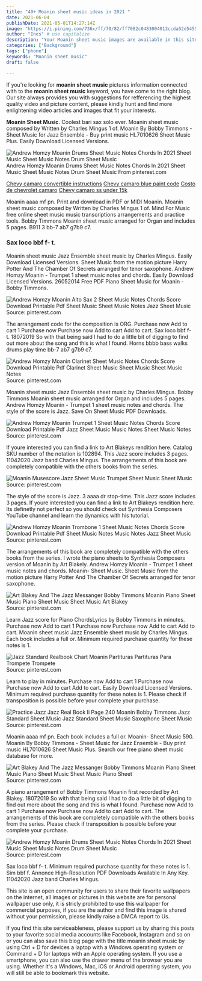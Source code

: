 ```yaml
---
title: "40+ Moanin sheet music ideas in 2021 "
date: 2021-06-04
publishDate: 2021-05-01T14:27:14Z
image: "https://i.pinimg.com/736x/ff/70/82/ff7082c0483004013ccda52d5455be25.jpg"
author: "Ines" # use capitalize
description: "Your Moanin sheet music images are available in this site. Moanin sheet music are a topic that is being searched for and liked by netizens now. You can Get the Moanin sheet music files here. Download all royalty-free images."
categories: ["Background"]
tags: ["phone"]
keywords: "Moanin sheet music"
draft: false

---
```


If you're looking for **moanin sheet music** pictures information connected with to the **moanin sheet music** keyword, you have come to the right  blog.  Our site always  provides you with  suggestions  for refferencing  the highest  quality video and picture  content, please kindly hunt and find more enlightening video articles and images  that fit your interests.

**Moanin Sheet Music**. Coolest bari sax solo ever. Moanin sheet music composed by Written by Charles Mingus 1 of. Moanin By Bobby Timmons - Sheet Music for Jazz Ensemble - Buy print music HL7010626 Sheet Music Plus. Easily Download Licensed Versions.

![Andrew Homzy Moanin Drums Sheet Music Notes Chords In 2021 Sheet Music Sheet Music Notes Drum Sheet Music](https://i.pinimg.com/736x/ff/70/82/ff7082c0483004013ccda52d5455be25.jpg "Andrew Homzy Moanin Drums Sheet Music Notes Chords In 2021 Sheet Music Sheet Music Notes Drum Sheet Music")
Andrew Homzy Moanin Drums Sheet Music Notes Chords In 2021 Sheet Music Sheet Music Notes Drum Sheet Music From pinterest.com

[Chevy camaro convertible instructions](/chevy-camaro-convertible-instructions/)
[Chevy camaro blue paint code](/chevy-camaro-blue-paint-code/)
[Costo de chevrolet camaro](/costo-de-chevrolet-camaro/)
[Chevy camaro ss under 15k](/chevy-camaro-ss-under-15k/)

Moanin aaaa mf pn. Print and download in PDF or MIDI Moanin. Moanin sheet music composed by Written by Charles Mingus 1 of. Mind For Music free online sheet music music transcriptions arrangements and practice tools. Bobby Timmons Moanin sheet music arranged for Organ and includes 5 pages. B911 3 bb-7 ab7 g7b9 c7.

### Sax loco bbf f- t.

Moanin sheet music Jazz Ensemble sheet music by Charles Mingus. Easily Download Licensed Versions. Sheet Music from the motion picture Harry Potter And The Chamber Of Secrets arranged for tenor saxophone. Andrew Homzy Moanin - Trumpet 1 sheet music notes and chords. Easily Download Licensed Versions. 26052014 Free PDF Piano Sheet Music for Moanin - Bobby Timmons.


![Andrew Homzy Moanin Alto Sax 2 Sheet Music Notes Chords Score Download Printable Pdf Sheet Music Sheet Music Notes Jazz Sheet Music](https://i.pinimg.com/originals/3e/2d/1f/3e2d1f9381c4dcd6b5741114a0f86d19.png "Andrew Homzy Moanin Alto Sax 2 Sheet Music Notes Chords Score Download Printable Pdf Sheet Music Sheet Music Notes Jazz Sheet Music")
Source: pinterest.com

The arrangement code for the composition is ORG. Purchase now Add to cart 1 Purchase now Purchase now Add to cart Add to cart. Sax loco bbf f- t. 18072019 So with that being said I had to do a little bit of digging to find out more about the song and this is what I found. Horns bbbb bass walks drums play time bb-7 ab7 g7b9 c7.

![Andrew Homzy Moanin Clarinet Sheet Music Notes Chords Score Download Printable Pdf Clarinet Sheet Music Sheet Music Sheet Music Notes](https://i.pinimg.com/originals/2a/3b/26/2a3b2665a821ffd1ce6f77bf29565f21.png "Andrew Homzy Moanin Clarinet Sheet Music Notes Chords Score Download Printable Pdf Clarinet Sheet Music Sheet Music Sheet Music Notes")
Source: pinterest.com

Moanin sheet music Jazz Ensemble sheet music by Charles Mingus. Bobby Timmons Moanin sheet music arranged for Organ and includes 5 pages. Andrew Homzy Moanin - Trumpet 1 sheet music notes and chords. The style of the score is Jazz. Save On Sheet Music PDF Downloads.

![Andrew Homzy Moanin Trumpet 1 Sheet Music Notes Chords Score Download Printable Pdf Jazz Sheet Music Music Notes Sheet Music Notes](https://i.pinimg.com/originals/6a/b8/23/6ab82399beea2749a7106fcbc6272e45.png "Andrew Homzy Moanin Trumpet 1 Sheet Music Notes Chords Score Download Printable Pdf Jazz Sheet Music Music Notes Sheet Music Notes")
Source: pinterest.com

If youre interested you can find a link to Art Blakeys rendition here. Catalog SKU number of the notation is 102894. This Jazz score includes 3 pages. 11042020 Jazz band Charles Mingus. The arrangements of this book are completely compatible with the others books from the series.

![Moanin Musescore Jazz Sheet Music Trumpet Sheet Music Sheet Music](https://i.pinimg.com/originals/cf/c2/fb/cfc2fb93bca4cd34831c12a1941fce8a.png "Moanin Musescore Jazz Sheet Music Trumpet Sheet Music Sheet Music")
Source: pinterest.com

The style of the score is Jazz. 3 aaaa dr stop-time. This Jazz score includes 3 pages. If youre interested you can find a link to Art Blakeys rendition here. Its definetly not perfect so you should check out Synthesia Composers YouTube channel and learn the dynamics with his tutorial.

![Andrew Homzy Moanin Trombone 1 Sheet Music Notes Chords Score Download Printable Pdf Sheet Music Notes Music Notes Jazz Sheet Music](https://i.pinimg.com/originals/5b/36/ee/5b36ee5b2a8ed5f81b669aa3ff6961d0.png "Andrew Homzy Moanin Trombone 1 Sheet Music Notes Chords Score Download Printable Pdf Sheet Music Notes Music Notes Jazz Sheet Music")
Source: pinterest.com

The arrangements of this book are completely compatible with the others books from the series. I wrote the piano sheets to Synthesia Composers version of Moanin by Art Blakely. Andrew Homzy Moanin - Trumpet 1 sheet music notes and chords. Moanin- Sheet Music. Sheet Music from the motion picture Harry Potter And The Chamber Of Secrets arranged for tenor saxophone.

![Art Blakey And The Jazz Messanger Bobby Timmons Moanin Piano Sheet Music Piano Sheet Music Sheet Music Art Blakey](https://i.pinimg.com/originals/7e/0f/43/7e0f439a5f7cefa29a94a2b6f9c46b88.jpg "Art Blakey And The Jazz Messanger Bobby Timmons Moanin Piano Sheet Music Piano Sheet Music Sheet Music Art Blakey")
Source: pinterest.com

Learn Jazz score for Piano ChordsLyrics by Bobby Timmons in minutes. Purchase now Add to cart 1 Purchase now Purchase now Add to cart Add to cart. Moanin sheet music Jazz Ensemble sheet music by Charles Mingus. Each book includes a full or. Minimum required purchase quantity for these notes is 1.

![Jazz Standard Realbook Chart Moanin Partituras Partituras Para Trompete Trompete](https://i.pinimg.com/736x/a6/ca/e1/a6cae1faf4a83b7a8655adc5ab0d4bdf.jpg "Jazz Standard Realbook Chart Moanin Partituras Partituras Para Trompete Trompete")
Source: pinterest.com

Learn to play in minutes. Purchase now Add to cart 1 Purchase now Purchase now Add to cart Add to cart. Easily Download Licensed Versions. Minimum required purchase quantity for these notes is 1. Please check if transposition is possible before your complete your purchase.

![Practice Jazz Jazz Real Book Ii Page 240 Moanin Bobby Timmons Jazz Standard Sheet Music Jazz Standard Sheet Music Saxophone Sheet Music](https://i.pinimg.com/originals/1f/aa/4b/1faa4b24b7af442cb577d293c6f077b0.png "Practice Jazz Jazz Real Book Ii Page 240 Moanin Bobby Timmons Jazz Standard Sheet Music Jazz Standard Sheet Music Saxophone Sheet Music")
Source: pinterest.com

Moanin aaaa mf pn. Each book includes a full or. Moanin- Sheet Music 590. Moanin By Bobby Timmons - Sheet Music for Jazz Ensemble - Buy print music HL7010626 Sheet Music Plus. Search our free piano sheet music database for more.

![Art Blakey And The Jazz Messanger Bobby Timmons Moanin Piano Sheet Music Piano Sheet Music Sheet Music Piano Sheet](https://i.pinimg.com/originals/d3/1d/78/d31d7887591c3a98d6b788609c605f4f.png "Art Blakey And The Jazz Messanger Bobby Timmons Moanin Piano Sheet Music Piano Sheet Music Sheet Music Piano Sheet")
Source: pinterest.com

A piano arrangement of Bobby Timmons Moanin first recorded by Art Blakey. 18072019 So with that being said I had to do a little bit of digging to find out more about the song and this is what I found. Purchase now Add to cart 1 Purchase now Purchase now Add to cart Add to cart. The arrangements of this book are completely compatible with the others books from the series. Please check if transposition is possible before your complete your purchase.

![Andrew Homzy Moanin Drums Sheet Music Notes Chords In 2021 Sheet Music Sheet Music Notes Drum Sheet Music](https://i.pinimg.com/736x/ff/70/82/ff7082c0483004013ccda52d5455be25.jpg "Andrew Homzy Moanin Drums Sheet Music Notes Chords In 2021 Sheet Music Sheet Music Notes Drum Sheet Music")
Source: pinterest.com

Sax loco bbf f- t. Minimum required purchase quantity for these notes is 1. Sim bbf f. Annonce High-Resolution PDF Downloads Available In Any Key. 11042020 Jazz band Charles Mingus.

This site is an open community for users to share their favorite wallpapers on the internet, all images or pictures in this website are for personal wallpaper use only, it is stricly prohibited to use this wallpaper for commercial purposes, if you are the author and find this image is shared without your permission, please kindly raise a DMCA report to Us.

If you find this site serviceableness, please support us by sharing this posts to your favorite social media accounts like Facebook, Instagram and so on or you can also save this blog page with the title moanin sheet music by using Ctrl + D for devices a laptop with a Windows operating system or Command + D for laptops with an Apple operating system. If you use a smartphone, you can also use the drawer menu of the browser you are using. Whether it's a Windows, Mac, iOS or Android operating system, you will still be able to bookmark this website.
